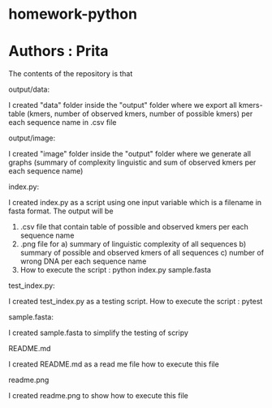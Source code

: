 # homework-python
# Authors : Prita

The contents of the repository is that 


output/data: 

I created "data" folder inside the "output" folder where we export all kmers-table (kmers, number of observed kmers, number of possible kmers) per each sequence name in .csv file


output/image:

I created "image" folder inside the "output" folder where we generate all graphs (summary of complexity linguistic and sum of observed kmers per each sequence name) 


index.py:

I created index.py as a script using one input variable which is a filename in fasta format. The output will be 
1) .csv file that contain table of possible and observed kmers per each sequence name
2) .png file for 
	a) summary of linguistic complexity of all sequences
	b) summary of possible and observed kmers of all sequences 
	c) number of wrong DNA per each sequence name
3) How to execute the script : python index.py sample.fasta


test_index.py:

I created test_index.py as a testing script. 
How to execute the script : pytest


sample.fasta:

I created sample.fasta to simplify the testing of scripy


README.md


I created README.md as a read me file how to execute this file 


readme.png

I created readme.png to show how to execute this file


